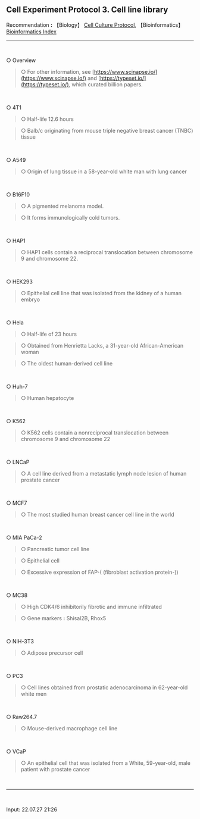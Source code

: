 ## Cell Experiment Protocol 3. Cell line library

Recommendation **:** 【Biology】 [Cell Culture Protocol](https://nate9389.tistory.com/1736), 【Bioinformatics】 [Bioinformatics Index](https://jb243.github.io/pages/836)

--- 

<br>

○ Overview 

> ○ For other information, see [https://www.scinapse.io/](https://www.scinapse.io/) and [https://typeset.io/](https://typeset.io/), which curated billion papers.

<br>

○ 4T1

> ○ Half-life 12.6 hours

> ○ Balb/c originating from mouse triple negative breast cancer (TNBC) tissue

<br>

○ A549

> ○ Origin of lung tissue in a 58-year-old white man with lung cancer

<br>

○ B16F10

> ○ A pigmented melanoma model.

> ○ It forms immunologically cold tumors.

<br>

○ HAP1

> ○ HAP1 cells contain a reciprocal translocation between chromosome 9 and chromosome 22.

<br>

○ HEK293

> ○ Epithelial cell line that was isolated from the kidney of a human embryo

<br>

○ Hela

> ○ Half-life of 23 hours

> ○ Obtained from Henrietta Lacks, a 31-year-old African-American woman

> ○ The oldest human-derived cell line

<br>

○ Huh-7

> ○ Human hepatocyte

<br>

○ K562

> ○ K562 cells contain a nonreciprocal translocation between chromosome 9 and chromosome 22

<br>

○ LNCaP

> ○ A cell line derived from a metastatic lymph node lesion of human prostate cancer 

<br>

○ MCF7

> ○ The most studied human breast cancer cell line in the world

<br>

○ MIA PaCa-2

> ○ Pancreatic tumor cell line

> ○ Epithelial cell

> ○ Excessive expression of FAP-( (fibroblast activation protein-))

<br>

○ MC38

> ○ High CDK4/6 inhibitorily fibrotic and immune infiltrated

> ○ Gene markers **:** Shisal2B, Rhox5

<br>

○ NIH-3T3

> ○ Adipose precursor cell

<br>

○ PC3

> ○ Cell lines obtained from prostatic adenocarcinoma in 62-year-old white men

<br>

○ Raw264.7

> ○ Mouse-derived macrophage cell line

<br>

○ VCaP

> ○ An epithelial cell that was isolated from a White, 59-year-old, male patient with prostate cancer


<br>

---

<br>

Input: 22.07.27 21:26
